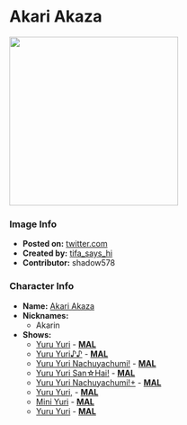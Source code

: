 # Akari Akaza

<img src="https://raw.githubusercontent.com/shadow578/Project-Padoru/master/Padoru/yuru-yuri-akari-akaza.png" height="300">

### Image Info
* **Posted on:**     [twitter.com](https://twitter.com/Tifa_says_Hi/status/1074088401958187008)
* **Created by:**    [tifa_says_hi](https://github.com/shadow578/Project-Padoru/blob/master/table-of-contents/creators/tifasayshi.md)
* **Contributor:**   shadow578

### Character Info
* **Name:**   [Akari Akaza](https://myanimelist.net/character/35872)
* **Nicknames:**
  * Akarin
* **Shows:**
  * [Yuru Yuri](https://github.com/shadow578/Project-Padoru/blob/master/table-of-contents/shows/YuruYuri.md) - [__MAL__](https://myanimelist.net/anime/10495/Yuru_Yuri)
  * [Yuru Yuri♪♪](https://github.com/shadow578/Project-Padoru/blob/master/table-of-contents/shows/YuruYuri.md) - [__MAL__](https://myanimelist.net/anime/12403/Yuru_Yuri♪♪)
  * [Yuru Yuri Nachuyachumi!](https://github.com/shadow578/Project-Padoru/blob/master/table-of-contents/shows/YuruYuriNachuyachumi.md) - [__MAL__](https://myanimelist.net/anime/23225/Yuru_Yuri_Nachuyachumi)
  * [Yuru Yuri San☆Hai!](https://github.com/shadow578/Project-Padoru/blob/master/table-of-contents/shows/YuruYuriSanHai.md) - [__MAL__](https://myanimelist.net/anime/30279/Yuru_Yuri_San☆Hai)
  * [Yuru Yuri Nachuyachumi!+](https://github.com/shadow578/Project-Padoru/blob/master/table-of-contents/shows/YuruYuriNachuyachumi.md) - [__MAL__](https://myanimelist.net/anime/30902/Yuru_Yuri_Nachuyachumi_)
  * [Yuru Yuri,](https://github.com/shadow578/Project-Padoru/blob/master/table-of-contents/shows/YuruYuri.md) - [__MAL__](https://myanimelist.net/anime/37773/Yuru_Yuri)
  * [Mini Yuri](https://github.com/shadow578/Project-Padoru/blob/master/table-of-contents/shows/MiniYuri.md) - [__MAL__](https://myanimelist.net/anime/40369/Mini_Yuri)
  * [Yuru Yuri](https://github.com/shadow578/Project-Padoru/blob/master/table-of-contents/shows/YuruYuri.md) - [__MAL__](https://myanimelist.net/manga/11593/Yuru_Yuri)


